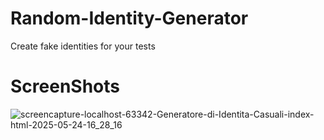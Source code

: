 # Random-Identity-Generator
Create fake identities for your tests

<h1>ScreenShots</h1>


![screencapture-localhost-63342-Generatore-di-Identita-Casuali-index-html-2025-05-24-16_28_16](https://github.com/user-attachments/assets/ce4d349a-506e-41f8-8524-715062d6c5f8)
